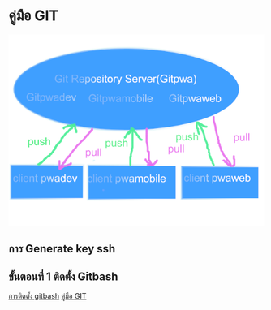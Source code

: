 # คู่มือ GIT
![](https://github.com/winkaew/githowto/blob/master/firstlazpaint.png)
## การ Generate key ssh 
## ขั้นตอนที่ 1 ติดตั้ง Gitbash
[การติดตั้ง gitbash](https://medium.com/touch-technologies/วิธีติดตั้ง-git-แบบง่ายๆ-ภายใน-3-นาที-3c8257127c40)
[คู่มือ GIT](https://git-scm.com/book/en/v2)



